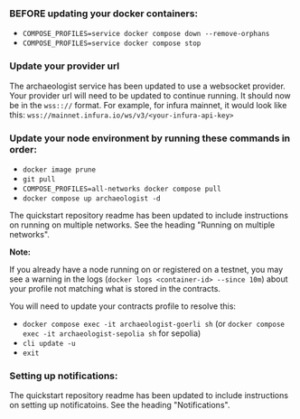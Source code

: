 ### BEFORE updating your docker containers:

- `COMPOSE_PROFILES=service docker compose down --remove-orphans`
- `COMPOSE_PROFILES=service docker compose stop`

### Update your provider url

The archaeologist service has been updated to use a websocket provider.
Your provider url will need to be updated to continue running. It should now be in the `wss:://` format.
For example, for infura mainnet, it would look like this: `wss://mainnet.infura.io/ws/v3/<your-infura-api-key>`

### Update your node environment by running these commands in order:

- `docker image prune`
- `git pull`
- `COMPOSE_PROFILES=all-networks docker compose pull`
- `docker compose up archaeologist -d`

The quickstart repository readme has been updated to include instructions on running on multiple networks.
See the heading "Running on multiple networks".

**Note:**

If you already have a node running on or registered on a testnet, you may see a warning in the logs (`docker logs <container-id> --since 10m`) about your profile not matching what is stored in the contracts.

You will need to update your contracts profile to resolve this:

- `docker compose exec -it archaeologist-goerli sh` (or `docker compose exec -it archaeologist-sepolia sh` for sepolia)
- `cli update -u`
- `exit`

### Setting up notifications:

The quickstart repository readme has been updated to include instructions on setting up notificatoins.
See the heading "Notifications".

